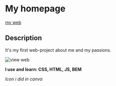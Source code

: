 # My homepage
[my web](https://mateuszowczarek28.github.io/homepage/)
## Description
It's my first web-project about me and my passions.

![view web](wizytowka\picture\scan.png)

**I use and learn: CSS, HTML, JS, BEM**

*Icon i did in canva*

